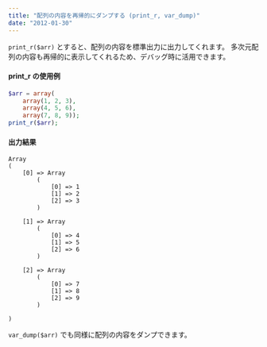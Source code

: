 ```yaml
---
title: "配列の内容を再帰的にダンプする (print_r, var_dump)"
date: "2012-01-30"
---
```


`print_r($arr)` とすると、配列の内容を標準出力に出力してくれます。
多次元配列の内容も再帰的に表示してくれるため、デバッグ時に活用できます。

#### print_r の使用例

~~~ php
$arr = array(
    array(1, 2, 3),
    array(4, 5, 6),
    array(7, 8, 9));
print_r($arr);
~~~

#### 出力結果

~~~
Array
(
    [0] => Array
        (
            [0] => 1
            [1] => 2
            [2] => 3
        )

    [1] => Array
        (
            [0] => 4
            [1] => 5
            [2] => 6
        )

    [2] => Array
        (
            [0] => 7
            [1] => 8
            [2] => 9
        )

)
~~~

`var_dump($arr)` でも同様に配列の内容をダンプできます。

